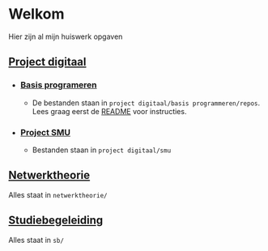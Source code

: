# Welkom
Hier zijn al mijn huiswerk opgaven

## [Project digitaal](https://github.com/FabianENL/school/tree/main/project%20digitaal)
  - ### [Basis programeren](https://github.com/FabianENL/school/tree/main/project%20digitaal/basis%20programmeren/repos)
    - De bestanden staan in `project digitaal/basis programmeren/repos`. Lees graag eerst de [README](https://github.com/FabianENL/school/blob/main/project%20digitaal/basis%20programmeren/repos/README.md) voor instructies.

  - ### [Project SMU](https://github.com/FabianENL/school/tree/main/project%20digitaal/smu)
    - Bestanden staan in `project digitaal/smu`

## [Netwerktheorie](https://github.com/FabianENL/school/tree/main/netwerktheorie)
Alles staat in `netwerktheorie/`

## [Studiebegeleiding](https://github.com/FabianENL/school/tree/main/sb)
Alles staat in `sb/`
